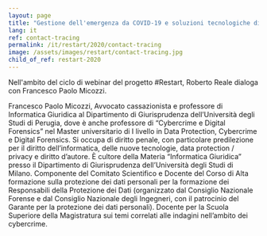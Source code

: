 ```yaml
---
layout: page
title: "Gestione dell'emergenza da COVID-19 e soluzioni tecnologiche di contact tracing"
lang: it
ref: contact-tracing
permalink: /it/restart/2020/contact-tracing
image: /assets/images/restart/contact-tracing.jpg
child_of_ref: restart-2020
---
```


Nell'ambito del ciclo di webinar del progetto #Restart, Roberto Reale dialoga con Francesco Paolo Micozzi.

Francesco Paolo Micozzi, Avvocato cassazionista e professore di Informatica Giuridica al Dipartimento di Giurisprudenza dell’Università degli Studi di Perugia, dove è anche professore di “Cybercrime e Digital Forensics” nel Master universitario di I livello in Data Protection, Cybercrime e Digital Forensics. Si occupa di diritto penale, con particolare predilezione per il diritto dell’informatica, delle nuove tecnologie, data protection / privacy e diritto d’autore. È cultore della Materia “Informatica Giuridica” presso il Dipartimento di Giurisprudenza dell’Università degli Studi di Milano. Componente del Comitato Scientifico e Docente del Corso di Alta formazione sulla protezione dei dati personali per la formazione dei Responsabili della Protezione dei Dati (organizzato dal Consiglio Nazionale Forense e dal Consiglio Nazionale degli Ingegneri, con il patrocinio del Garante per la protezione dei dati personali). Docente per la Scuola Superiore della Magistratura sui temi correlati alle indagini nell’ambito dei cybercrime.

